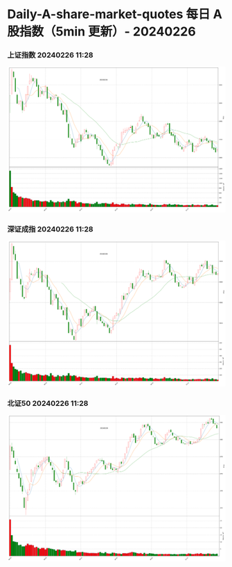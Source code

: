 
# Daily-A-share-market-quotes 每日 A 股指数（5min 更新）- 20240226

### 上证指数 20240226 11:28
![](./fig/2024/2/20240226-sh000001.png)

### 深证成指 20240226 11:28
![](./fig/2024/2/20240226-sz399001.png)

### 北证50 20240226 11:28
![](./fig/2024/2/20240226-bj899050.png)

